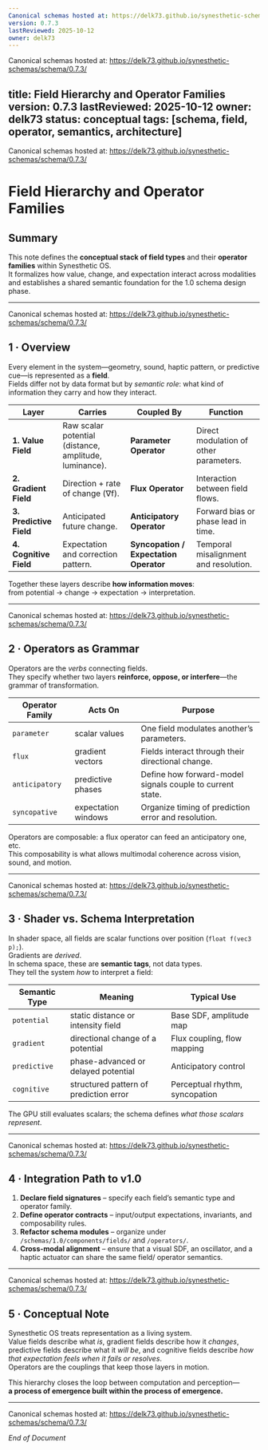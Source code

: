 ```yaml
---
Canonical schemas hosted at: https://delk73.github.io/synesthetic-schemas/schema/0.7.3/
version: 0.7.3
lastReviewed: 2025-10-12
owner: delk73
---
```

Canonical schemas hosted at: https://delk73.github.io/synesthetic-schemas/schema/0.7.3/

title: Field Hierarchy and Operator Families
version: 0.7.3
lastReviewed: 2025-10-12
owner: delk73
status: conceptual
tags: [schema, field, operator, semantics, architecture]
---
Canonical schemas hosted at: https://delk73.github.io/synesthetic-schemas/schema/0.7.3/

# Field Hierarchy and Operator Families

## Summary
This note defines the **conceptual stack of field types** and their **operator families** within Synesthetic OS.  
It formalizes how value, change, and expectation interact across modalities and establishes a shared semantic foundation for the 1.0 schema design phase.

---
Canonical schemas hosted at: https://delk73.github.io/synesthetic-schemas/schema/0.7.3/

## 1 · Overview
Every element in the system—geometry, sound, haptic pattern, or predictive cue—is represented as a **field**.  
Fields differ not by data format but by *semantic role*: what kind of information they carry and how they interact.

| Layer | Carries | Coupled By | Function |
|-------|----------|------------|-----------|
| **1. Value Field** | Raw scalar potential (distance, amplitude, luminance). | **Parameter Operator** | Direct modulation of other parameters. |
| **2. Gradient Field** | Direction + rate of change (∇f). | **Flux Operator** | Interaction between field flows. |
| **3. Predictive Field** | Anticipated future change. | **Anticipatory Operator** | Forward bias or phase lead in time. |
| **4. Cognitive Field** | Expectation and correction pattern. | **Syncopation / Expectation Operator** | Temporal misalignment and resolution. |

Together these layers describe **how information moves**:  
from potential → change → expectation → interpretation.

---
Canonical schemas hosted at: https://delk73.github.io/synesthetic-schemas/schema/0.7.3/

## 2 · Operators as Grammar
Operators are the *verbs* connecting fields.  
They specify whether two layers **reinforce, oppose, or interfere**—the grammar of transformation.

| Operator Family | Acts On | Purpose |
|-----------------|---------|----------|
| `parameter` | scalar values | One field modulates another’s parameters. |
| `flux` | gradient vectors | Fields interact through their directional change. |
| `anticipatory` | predictive phases | Define how forward-model signals couple to current state. |
| `syncopative` | expectation windows | Organize timing of prediction error and resolution. |

Operators are composable: a flux operator can feed an anticipatory one, etc.  
This composability is what allows multimodal coherence across vision, sound, and motion.

---
Canonical schemas hosted at: https://delk73.github.io/synesthetic-schemas/schema/0.7.3/

## 3 · Shader vs. Schema Interpretation
In shader space, all fields are scalar functions over position (`float f(vec3 p);`).  
Gradients are *derived*.  
In schema space, these are **semantic tags**, not data types.  
They tell the system *how* to interpret a field:

| Semantic Type | Meaning | Typical Use |
|----------------|----------|--------------|
| `potential` | static distance or intensity field | Base SDF, amplitude map |
| `gradient` | directional change of a potential | Flux coupling, flow mapping |
| `predictive` | phase-advanced or delayed potential | Anticipatory control |
| `cognitive` | structured pattern of prediction error | Perceptual rhythm, syncopation |

The GPU still evaluates scalars; the schema defines *what those scalars represent*.

---
Canonical schemas hosted at: https://delk73.github.io/synesthetic-schemas/schema/0.7.3/

## 4 · Integration Path to v1.0
1. **Declare field signatures** – specify each field’s semantic type and operator family.  
2. **Define operator contracts** – input/output expectations, invariants, and composability rules.  
3. **Refactor schema modules** – organize under `/schemas/1.0/components/fields/` and `/operators/`.  
4. **Cross-modal alignment** – ensure that a visual SDF, an oscillator, and a haptic actuator can share the same field/ operator semantics.  

---
Canonical schemas hosted at: https://delk73.github.io/synesthetic-schemas/schema/0.7.3/

## 5 · Conceptual Note
Synesthetic OS treats representation as a living system.  
Value fields describe what *is*, gradient fields describe how it *changes*, predictive fields describe what it *will be*, and cognitive fields describe *how that expectation feels when it fails or resolves*.  
Operators are the couplings that keep those layers in motion.

This hierarchy closes the loop between computation and perception—  
**a process of emergence built within the process of emergence.**

---
Canonical schemas hosted at: https://delk73.github.io/synesthetic-schemas/schema/0.7.3/

*End of Document*
